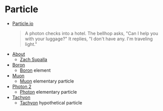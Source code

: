 # Particle
* [Particle.io](https://www.particle.io/)
  > A photon checks into a hotel. The bellhop asks, "Can I help you with your luggage?" It replies, "I don't have any. I'm traveling light."
* [About](https://www.particle.io/about-particle/)
  * [Zach Supalla](https://spectra.particle.io/speakers/zach-supalla/)
* [Boron](https://store.particle.io/collections/all-products/products/boron-lte-cat-m1-noram-with-ethersim-4th-gen)
  * [Boron](https://en.wikipedia.org/wiki/Boron) element
* [Muon](https://store.particle.io/products/muon-lte-m1-2g-satellite-kit-global-ethersim-x1)
  * [Muon](https://en.wikipedia.org/wiki/Muon) elementary particle
* [Photon 2](https://store.particle.io/products/photon-2)
  * [Photon](https://en.wikipedia.org/wiki/Photon) elementary particle
* [Tachyon](https://www.kickstarter.com/projects/particle-iot/tachyon-powerful-5g-single-board-computer-w-ai-accelerator)
  * [Tachyon](https://en.wikipedia.org/wiki/Tachyon) hypothetical particle
